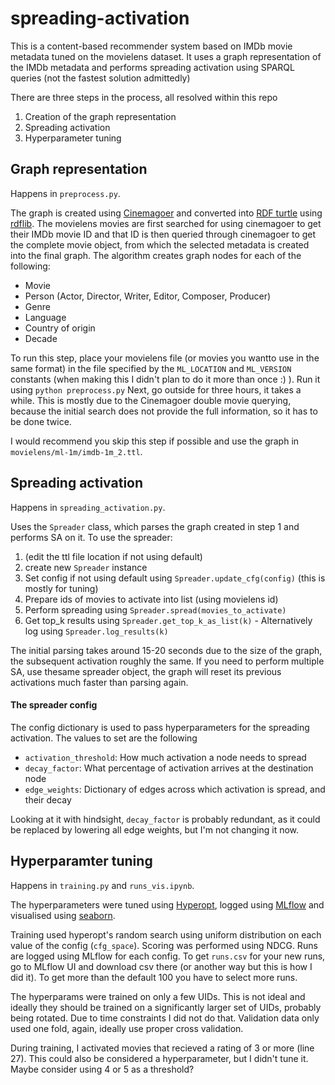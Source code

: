 # spreading-activation
This is a content-based recommender system based on IMDb movie metadata tuned on the movielens dataset.
It uses a graph representation of the IMDb metadata and performs spreading activation using SPARQL queries (not the fastest solution admittedly)

There are three steps in the process, all resolved within this repo
  1. Creation of the graph representation
  2. Spreading activation
  3. Hyperparameter tuning

## Graph representation
Happens in `preprocess.py`.

The graph is created using [Cinemagoer](https://cinemagoer.github.io/) and converted into [RDF turtle](https://www.w3.org/TR/turtle/)
using [rdflib](https://rdflib.readthedocs.io/en/stable/). The movielens movies are first searched for using cinemagoer to get their
IMDb movie ID and that ID is then queried through cinemagoer to get the complete movie object, from which the selected metadata is
created into the final graph. The algorithm creates graph nodes for each of the following:
  - Movie
  - Person (Actor, Director, Writer, Editor, Composer, Producer)
  - Genre
  - Language
  - Country of origin
  - Decade
 
 To run this step, place your movielens file (or movies you wantto use in the same format) in the file specified by the `ML_LOCATION` and `ML_VERSION` constants
 (when making this I didn't plan to do it more than once :) ). Run it using `python preprocess.py` Next, go outside for three hours, it takes a while.
 This is mostly due to the Cinemagoer double movie querying, because the initial search does not provide the full information, so it has to be done twice. 
 
 I would recommend you skip this step if possible and use the graph in `movielens/ml-1m/imdb-1m_2.ttl`.
 
 ## Spreading activation
 Happens in `spreading_activation.py`.
 
 Uses the `Spreader` class, which parses the graph created in step 1 and performs SA on it. To use the spreader:
  1. (edit the ttl file location if not using default)
  2. create new `Spreader` instance
  3. Set config if not using default using `Spreader.update_cfg(config)` (this is mostly for tuning)
  4. Prepare ids of movies to activate into list (using movielens id)
  5. Perform spreading using `Spreader.spread(movies_to_activate)`
  6. Get top_k results using `Spreader.get_top_k_as_list(k)`
    - Alternatively log using `Spreader.log_results(k)`

The initial parsing takes around 15-20 seconds due to the size of the graph, the subsequent activation roughly the same. If you need to perform multiple
SA, use thesame spreader object, the graph will reset its previous activations much faster than parsing again.
 
#### The spreader config
The config dictionary is used to pass hyperparameters for the spreading activation. The values to set are the following
  - `activation_threshold`: How much activation a node needs to spread
  - `decay_factor`: What percentage of activation arrives at the destination node
  - `edge_weights`: Dictionary of edges across which activation is spread, and their decay

Looking at it with hindsight, `decay_factor` is probably redundant, as it could be replaced by lowering all edge weights, but I'm not changing it now.

## Hyperparamter tuning
Happens in `training.py` and `runs_vis.ipynb`.

The hyperparameters were tuned using [Hyperopt](https://hyperopt.github.io/hyperopt/), logged using [MLflow](https://mlflow.org/) 
and visualised using [seaborn](https://seaborn.pydata.org/).

Training used hyperopt's random search using uniform distribution on each value of the config (`cfg_space`). Scoring was performed using NDCG.
Runs are logged using MLflow for each config. To get `runs.csv` for your new runs, go to MLflow UI and download csv there (or another way but this is how I did it).
To get more than the default 100 you have to select more runs.

The hyperparams were trained on only a few UIDs. This is not ideal and ideally they should be trained on a significantly larger set of UIDs,
probably being rotated. Due to time constraints I did not do that. Validation data only used one fold, again, ideally use proper cross validation.

During training, I activated movies that recieved a rating of 3 or more (line 27). This could also be considered a hyperparameter, but I didn't tune it.
Maybe consider using 4 or 5 as a threshold?










 
